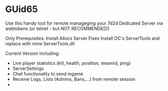 # GUid65

Use this handy tool for remote manageging your 7d2d Dedicated Server via webtokens (or telnet - but NOT RECOMMENDED!)

Only Prerequisites:
Install Allocs Server Fixes
Install OC's ServerTools and replace with mine ServerTools.dll

Current Version including:
- Live player statistics (kill, health, position, steamid, ping)
- ServerSettings
- Chat functionality to send ingame
- Receive Logs, Lists (Admins, Bans,...) from remote session
-
